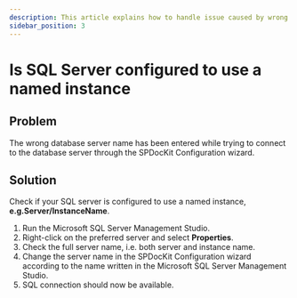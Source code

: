 ```yaml
---
description: This article explains how to handle issue caused by wrong database server.
sidebar_position: 3
---
```


# Is SQL Server configured to use a named instance

## Problem

The wrong database server name has been entered while trying to connect to the database server through the SPDocKit Configuration wizard.

## Solution

Check if your SQL server is configured to use a named instance, **e.g.Server/InstanceName**.

1. Run the Microsoft SQL Server Management Studio.
2. Right-click on the preferred server and select **Properties**.
3. Check the full server name, i.e. both server and instance name.
4. Change the server name in the SPDocKit Configuration wizard according to the name written in the Microsoft SQL Server Management Studio.
5. SQL connection should now be available.

